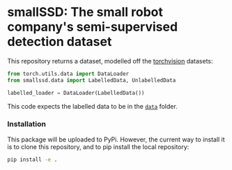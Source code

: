 # smallSSD: The **small** robot company's **s**emi-**s**upervised **d**etection dataset

This repository returns a dataset, modelled off the [torchvision](https://pytorch.org/vision/stable/index.html) datasets:

```python
from torch.utils.data import DataLoader
from smallssd.data import LabelledData, UnlabelledData

labelled_loader = DataLoader(LabelledData())
```

This code expects the labelled data to be in the [`data`](data) folder.

### Installation

This package will be uploaded to PyPi. However, the current way to install it is to clone this repository, and to pip install the local repository:

```bash
pip install -e .
```
